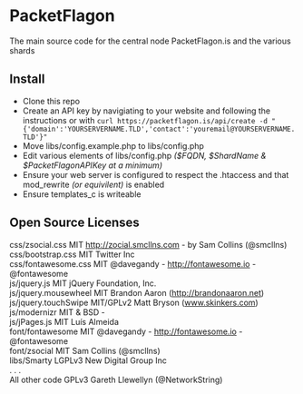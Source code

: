 PacketFlagon
============

The main source code for the central node PacketFlagon.is and the various shards

Install
---------------
* Clone this repo
* Create an API key by navigiating to your website and following the instructions or with ```curl https://packetflagon.is/api/create -d "{'domain':'YOURSERVERNAME.TLD','contact':'youremail@YOURSERVERNAME.TLD'}"```
* Move libs/config.example.php to libs/config.php
* Edit various elements of libs/config.php _($FQDN, $ShardName & $PacketFlagonAPIKey at a minimum)_
* Ensure your web server is configured to respect the .htaccess and that mod_rewrite _(or equivilent)_ is enabled
* Ensure templates_c is writeable

Open Source Licenses
----------
css/zsocial.css		MIT		http://zocial.smcllns.com - by Sam Collins (@smcllns)  
css/bootstrap.css	MIT		Twitter Inc  
css/fontawesome.css	MIT		@davegandy - http://fontawesome.io - @fontawesome  
js/jquery.js		MIT		jQuery Foundation, Inc.  
js/jquery.mousewheel	MIT		Brandon Aaron (http://brandonaaron.net)  
js/jquery.touchSwipe	MIT/GPLv2	Matt Bryson (www.skinkers.com)   
js/modernizr		MIT & BSD	-  
js/jPages.js		MIT		Luís Almeida  
font/fontawesome	MIT		@davegandy - http://fontawesome.io - @fontawesome  
font/zsocial		MIT		Sam Collins (@smcllns)  
libs/Smarty		LGPLv3		New Digital Group Inc  
	.		.		.  
All other code		GPLv3		Gareth Llewellyn (@NetworkString)  
